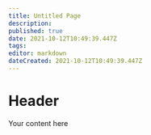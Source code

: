 ```yaml
---
title: Untitled Page
description: 
published: true
date: 2021-10-12T10:49:39.447Z
tags: 
editor: markdown
dateCreated: 2021-10-12T10:49:39.447Z
---
```


# Header
Your content here